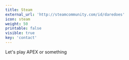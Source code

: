 ```yaml
---
title: Steam
external_url: 'http://steamcommunity.com/id/daredoes'
icon: steam
weight: 50
printable: false
visible: true
key: 'contact'
---
```

Let's play APEX or something
